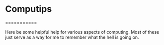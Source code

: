 # Computips
===========

Here be some helpful help for various aspects of computing. Most of these just serve as a way for me to remember what the hell is going on.

